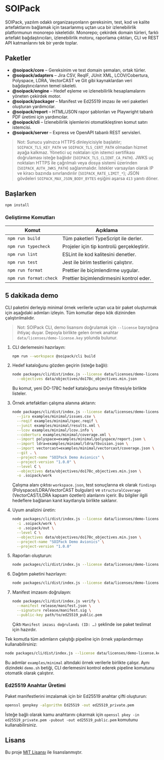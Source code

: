 # SOIPack

SOIPack, yazılım odaklı organizasyonların gereksinim, test, kod ve kalite artefaktlarını bağlamak için tasarlanmış uçtan uca bir izlenebilirlik platformunun monorepo iskeletidir. Monorepo; çekirdek domain türleri, farklı artefakt bağdaştırıcıları, izlenebilirlik motoru, raporlama çıktıları, CLI ve REST API katmanlarını tek bir yerde toplar.

## Paketler

- **@soipack/core** – Gereksinim ve test domain şemaları, ortak türler.
- **@soipack/adapters** – Jira CSV, ReqIF, JUnit XML, LCOV/Cobertura, Polyspace, LDRA, VectorCAST ve Git gibi kaynaklardan veri bağdaştırıcılarının temel iskeleti.
- **@soipack/engine** – Hedef eşleme ve izlenebilirlik hesaplamalarını yöneten çekirdek motor.
- **@soipack/packager** – Manifest ve Ed25519 imzası ile veri paketleri oluşturan yardımcılar.
- **@soipack/report** – HTML/JSON rapor şablonları ve Playwright tabanlı PDF üretimi için yardımcılar.
- **@soipack/cli** – İzlenebilirlik işlemlerini otomatikleştiren komut satırı istemcisi.
- **@soipack/server** – Express ve OpenAPI tabanlı REST servisleri.

> Not: Sunucu yalnızca HTTPS dinleyicisiyle başlatılır; `SOIPACK_TLS_KEY_PATH` ve `SOIPACK_TLS_CERT_PATH` olmadan hizmet ayağa kalkmaz. Yönetici uç noktaları için istemci sertifikası doğrulaması isteğe bağlıdır (`SOIPACK_TLS_CLIENT_CA_PATH`). JWKS uç noktaları HTTPS ile çağrılmalı veya dosya sistemi üzerinden (`SOIPACK_AUTH_JWKS_PATH`) sağlanmalıdır. İstekler varsayılan olarak IP ve kiracı bazında sınırlandırılır (`SOIPACK_RATE_LIMIT_*`); JSON gövdeleri `SOIPACK_MAX_JSON_BODY_BYTES` eşiğini aşarsa `413` yanıtı döner.

## Başlarken

```bash
npm install
```

### Geliştirme Komutları

| Komut                  | Açıklama                                   |
| ---------------------- | ------------------------------------------ |
| `npm run build`        | Tüm paketleri TypeScript ile derler.       |
| `npm run typecheck`    | Projeler için tip kontrolü gerçekleştirir. |
| `npm run lint`         | ESLint ile kod kalitesini denetler.        |
| `npm run test`         | Jest ile birim testlerini çalıştırır.      |
| `npm run format`       | Prettier ile biçimlendirme uygular.        |
| `npm run format:check` | Prettier biçimlendirmesini kontrol eder.   |

## 5 dakikada demo

CLI paketini derleyip minimal örnek verilerle uçtan uca bir paket oluşturmak için aşağıdaki adımları izleyin. Tüm komutlar depo kök dizininden çalıştırılmalıdır.

> Not: SOIPack CLI, demo lisansını doğrulamak için `--license` bayrağına ihtiyaç duyar. Depoyla birlikte gelen örnek anahtar `data/licenses/demo-license.key` yolunda bulunur.

1. CLI derlemesini hazırlayın:

   ```bash
   npm run --workspace @soipack/cli build
   ```

2. Hedef kataloğunu gözden geçirin (isteğe bağlı):

   ```bash
   node packages/cli/dist/index.js --license data/licenses/demo-license.key objectives list --level C \
     --objectives data/objectives/do178c_objectives.min.json
   ```

   Bu komut, yeni DO-178C hedef kataloğunu seviye filtresiyle birlikte listeler.

3. Örnek artefaktları çalışma alanına aktarın:

   ```bash
   node packages/cli/dist/index.js --license data/licenses/demo-license.key import \
     --jira examples/minimal/issues.csv \
     --reqif examples/minimal/spec.reqif \
     --junit examples/minimal/results.xml \
     --lcov examples/minimal/lcov.info \
     --cobertura examples/minimal/coverage.xml \
     --import polyspace=examples/minimal/polyspace/report.json \
     --import ldra=examples/minimal/ldra/tbvision.json \
     --import vectorcast=examples/minimal/vectorcast/coverage.json \
     --git . \
     --project-name "SOIPack Demo Avionics" \
     --project-version "1.0.0" \
     --level C \
     --objectives data/objectives/do178c_objectives.min.json \
     -o .soipack/work
   ```

   Çalışma alanı çıktısı `workspace.json`, test sonuçlarına ek olarak `findings`
   (Polyspace/LDRA/VectorCAST bulguları) ve `structuralCoverage`
   (VectorCAST/LDRA kapsam özetleri) alanlarını içerir. Bu bilgiler ilgili
   hedeflere bağlanan kanıt kayıtlarıyla birlikte saklanır.

4. Uyum analizini üretin:

   ```bash
   node packages/cli/dist/index.js --license data/licenses/demo-license.key analyze \
     -i .soipack/work \
     -o .soipack/out \
     --level C \
     --objectives data/objectives/do178c_objectives.min.json \
     --project-name "SOIPack Demo Avionics" \
     --project-version "1.0.0"
   ```

5. Raporları oluşturun:

   ```bash
   node packages/cli/dist/index.js --license data/licenses/demo-license.key report -i .soipack/out -o dist/reports
   ```

6. Dağıtım paketini hazırlayın:

   ```bash
   node packages/cli/dist/index.js --license data/licenses/demo-license.key pack -i dist -o release --name soipack-demo.zip
   ```

7. Manifest imzasını doğrulayın:

   ```bash
   node packages/cli/dist/index.js verify \
     --manifest release/manifest.json \
     --signature release/manifest.sig \
     --public-key path/to/ed25519_public.pem
   ```

   Çıktı `Manifest imzası doğrulandı (ID: …)` şeklinde ise paket teslimat için hazırdır.

Tek komutla tüm adımların çalıştığı pipeline için örnek yapılandırmayı kullanabilirsiniz:

```bash
node packages/cli/dist/index.js --license data/licenses/demo-license.key run --config examples/minimal/soipack.config.yaml
```

Bu adımlar `examples/minimal` altındaki örnek verilerle birlikte çalışır. Aynı dizindeki `demo.sh` betiği, CLI derlemesini kontrol ederek pipeline komutunu otomatik olarak çalıştırır.

### Ed25519 Anahtar Üretimi

Paket manifestlerini imzalamak için bir Ed25519 anahtar çifti oluşturun:

```bash
openssl genpkey -algorithm Ed25519 -out ed25519_private.pem
```

İsteğe bağlı olarak kamu anahtarını çıkarmak için `openssl pkey -in ed25519_private.pem -pubout -out ed25519_public.pem` komutunu kullanabilirsiniz.

## Lisans

Bu proje [MIT Lisansı](./LICENSE) ile lisanslanmıştır.
